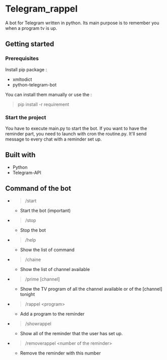 # Telegram_rappel

A bot for Telegram written in python. Its main purpose is to remember you when a program tv is up.

## Getting started
### Prerequisites
Install pip package :
- xmltodict
- python-telegram-bot

You can install them manually or use the :
>pip install -r requirement

### Start the project

You have to execute main.py to start the bot. If you want to have the reminder part, you need to launch with cron the routine.py. It'll send message to every chat with a reminder set up.


## Built with

- Python
- Telegram-API

## Command of the bot

- >/start
    - Start the bot (important)
- >/stop
    - Stop the bot

- >/help
    - Show the list of command
- >/chaine
    - Show the list of channel available
- >/prime \[channel\]
    - Show the TV program of all the channel available or of the \[channel\] tonight
- >/rappel \<program\>
    - Add a program to the reminder
- >/showrappel
    - Show all of the reminder that the user has set up.
- >/removerappel \<number of the reminder\>
    - Remove the reminder with this number
